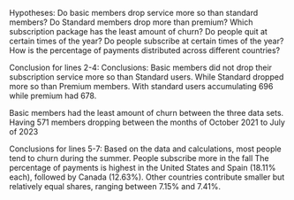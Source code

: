 Hypotheses:
Do basic members drop service more so than standard members? 
Do Standard members drop more than premium?
Which subscription package has the least amount of churn?
Do people quit at certain times of the year?
Do people subscribe at certain times of the year?
How is the percentage of payments distributed across different countries?

Conclusion for lines 2-4:  Conclusions:  Basic members did not drop their subscription service more so than Standard users.  While Standard dropped more so than Premium members.  With standard users accumulating 696 while premium had 678.  

Basic members had the least amount of churn between the three data sets.  Having 571 members dropping between the months of October 2021 to July of 2023

Conclusions for lines 5-7:  Based on the data and calculations, most people tend to churn during the summer.
People subscribe more in the fall
The percentage of payments is highest in the United States and Spain (18.11% each), followed by Canada (12.63%). Other countries contribute smaller but relatively equal shares, ranging between 7.15% and 7.41%.
